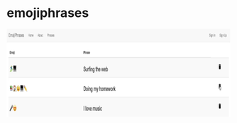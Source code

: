 # emojiphrases

<img src="https://github.com/zhishan03/emojiphrases/blob/master/phrase.png" alt="alt text" width="900" height="200">
